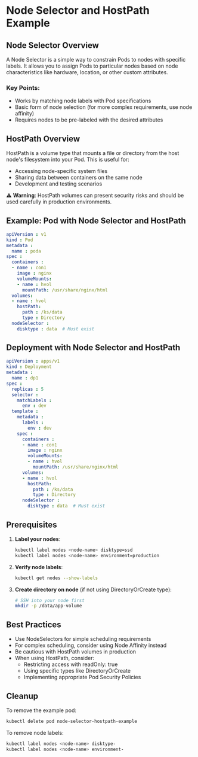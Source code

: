 # Node Selector and HostPath Example

## Node Selector Overview

A Node Selector is a simple way to constrain Pods to nodes with specific labels. It allows you to assign Pods to particular nodes based on node characteristics like hardware, location, or other custom attributes.

### Key Points:
- Works by matching node labels with Pod specifications
- Basic form of node selection (for more complex requirements, use node affinity)
- Requires nodes to be pre-labeled with the desired attributes

## HostPath Overview

HostPath is a volume type that mounts a file or directory from the host node's filesystem into your Pod. This is useful for:
- Accessing node-specific system files
- Sharing data between containers on the same node
- Development and testing scenarios

⚠️ **Warning**: HostPath volumes can present security risks and should be used carefully in production environments.

## Example: Pod with Node Selector and HostPath


```yaml
apiVersion : v1
kind : Pod 
metadata :
  name : poda
spec :
  containers :
  - name : con1
    image : nginx
    volumeMounts:
    - name : hvol
      mountPath: /usr/share/nginx/html
  volumes:
  - name : hvol
    hostPath:
      path : /ks/data
      type : Directory
  nodeSelector :
    disktype : data  # Must exist
```

## Deployment with Node Selector and HostPath

```yaml
apiVersion : apps/v1
kind : Deployment
metadata :
  name : dp1
spec : 
  replicas : 5
  selector : 
    matchLabels :
      env : dev
  template : 
    metadata :
      labels :
        env : dev
    spec :
      containers :
      - name : con1
        image : nginx
        volumeMounts:
        - name : hvol
          mountPath: /usr/share/nginx/html
      volumes:
      - name : hvol
        hostPath:
          path : /ks/data
          type : Directory
      nodeSelector :
        disktype : data  # Must exist
```

## Prerequisites

1. **Label your nodes**:
   ```bash
   kubectl label nodes <node-name> disktype=ssd
   kubectl label nodes <node-name> environment=production
   ```

2. **Verify node labels**:
   ```bash
   kubectl get nodes --show-labels
   ```

3. **Create directory on node** (if not using DirectoryOrCreate type):
   ```bash
   # SSH into your node first
   mkdir -p /data/app-volume
   ```

## Best Practices

- Use NodeSelectors for simple scheduling requirements
- For complex scheduling, consider using Node Affinity instead
- Be cautious with HostPath volumes in production
- When using HostPath, consider:
  - Restricting access with readOnly: true
  - Using specific types like DirectoryOrCreate
  - Implementing appropriate Pod Security Policies

## Cleanup

To remove the example pod:
```bash
kubectl delete pod node-selector-hostpath-example
```

To remove node labels:
```bash
kubectl label nodes <node-name> disktype-
kubectl label nodes <node-name> environment-
```